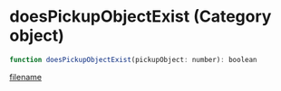 # doesPickupObjectExist (Category object)

```js
function doesPickupObjectExist(pickupObject: number): boolean
```

[filename](doesPickupObjectExist_m.md ':include')